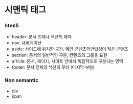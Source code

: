 # 시맨틱 태그

### html5

- header :문서 전체나 섹션의 헤더
- nav: 내비게이션
- aside: 사이드에 위치한 공간, 메인 콘텐츠와관련성이 적은 콘텐츠
- section: 문서의 일반적인 구분, 컨텐츠의 그룹을 표현
- article: 문서, 페이지, 사이트 안에서 독립적으로 구분되는 영역
- footer: 문서 전체의 섹션의 푸터 (마지막 부분)



### Non semantic

- div
- span